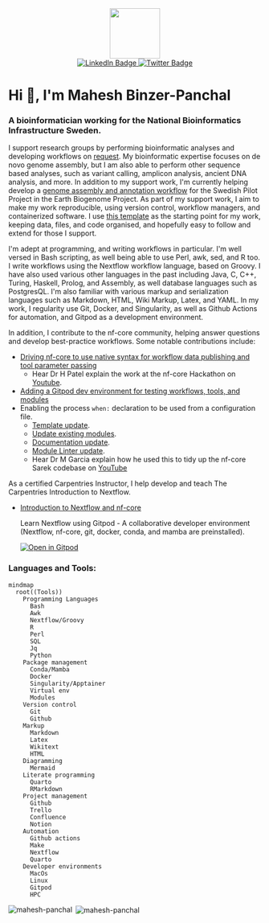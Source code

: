 <div id="header" align="center">
  <img src="https://media.giphy.com/media/qgQUggAC3Pfv687qPC/giphy.gif" width="100"/>
</div>
<div id="badges" align="center">
  <a href="https://www.linkedin.com/in/mahesh-binzer-panchal-79a726a2/" target="blank">
    <img src="https://img.shields.io/badge/LinkedIn-blue?style=for-the-badge&logo=linkedin&logoColor=white" alt="LinkedIn Badge"/>
  </a>
  <a href="https://twitter.com/arcane_mahesh" target="blank">
    <img src="https://img.shields.io/twitter/follow/arcane_mahesh?logo=twitter&style=for-the-badge" alt="Twitter Badge"/>
  </a>
</div>

# Hi 👋, I'm Mahesh Binzer-Panchal
### A bioinformatician working for the National Bioinformatics Infrastructure Sweden.

I support research groups by performing bioinformatic analyses and developing workflows on [request](https://nbis.se/support/support.html). 
My bioinformatic expertise focuses on de novo genome assembly, but I am also able to perform other sequence based analyses, such as variant 
calling, amplicon analysis, ancient DNA analysis, and more. In addition to my support work, I'm currently helping develop a 
[genome assembly and annotation workflow](https://github.com/NBISweden/Earth-Biogenome-Project-pilot) for the Swedish Pilot Project 
in the Earth Biogenome Project. As part of my support work, I aim to make my work reproducible, using version control, workflow managers, 
and containerized software. I use [this template](https://github.com/mahesh-panchal/NBIS_project_template) as the starting point for my work,
keeping data, files, and code organised, and hopefully easy to follow and extend for those I support.

I'm adept at programming, and writing workflows in particular. I'm well versed in Bash scripting, as well being able to use Perl, awk, sed, 
and R too. I write workflows using the Nextflow workflow language, based on Groovy. I have also used various other languages in the past 
including Java, C, C++, Turing, Haskell, Prolog, and Assembly, as well database languages such as PostgresQL. I'm also familiar with various 
markup and serialization languages such as Markdown, HTML, Wiki Markup, Latex, and YAML. In my work, I regularity use Git, Docker, and Singularity, 
as well as Github Actions for automation, and Gitpod as a development environment.

In addition, I contribute to the nf-core community, helping answer questions and develop best-practice workflows. Some notable contributions
include:

- [Driving nf-core to use native syntax for workflow data publishing and tool parameter passing](https://github.com/nf-core/rnaseq/pull/701)
  - Hear Dr H Patel explain the work at the nf-core Hackathon on [Youtube](https://www.youtube.com/watch?v=Lo2jXn8tHU0).
- [Adding a Gitpod dev environment for testing workflows, tools, and modules](https://github.com/nf-core/tools/pull/1384)
- Enabling the process `when:` declaration to be used from a configuration file.
  - [Template update](https://github.com/nf-core/tools/pull/1393).
  - [Update existing modules](https://github.com/nf-core/modules/pull/1261).
  - [Documentation update](https://github.com/nf-core/nf-co.re/pull/1012).
  - [Module Linter update](https://github.com/nf-core/tools/pull/1397).
  - Hear Dr M Garcia explain how he used this to tidy up the nf-core Sarek codebase on [YouTube](https://www.youtube.com/watch?v=17NqUsh73BU) 

As a certified Carpentries Instructor, I help develop and teach The Carpentries Introduction to Nextflow.

- [Introduction to Nextflow and nf-core](https://github.com/carpentries-incubator/workflows-nextflow)
  
  Learn Nextflow using Gitpod - A collaborative developer environment (Nextflow, nf-core, git, docker, conda, and mamba are preinstalled).
  
  [![Open in Gitpod](https://gitpod.io/button/open-in-gitpod.svg)](https://gitpod.io/#https://github.com/carpentries-incubator/workflows-nextflow) 

### Languages and Tools:

```mermaid
mindmap
  root((Tools))
    Programming Languages
      Bash
      Awk
      Nextflow/Groovy
      R
      Perl
      SQL
      Jq
      Python
    Package management
      Conda/Mamba
      Docker
      Singularity/Apptainer
      Virtual env
      Modules
    Version control
      Git
      Github
    Markup
      Markdown
      Latex
      Wikitext
      HTML
    Diagramming
      Mermaid
    Literate programming
      Quarto
      RMarkdown
    Project management
      Github
      Trello
      Confluence
      Notion
    Automation
      Github actions
      Make
      Nextflow
      Quarto
    Developer environments
      MacOs
      Linux
      Gitpod
      HPC
```

<p><img align="left" src="https://github-readme-stats.vercel.app/api/top-langs?username=mahesh-panchal&show_icons=true&locale=en&layout=compact" alt="mahesh-panchal" /></p>

<p>&nbsp;<img align="center" src="https://github-readme-stats.vercel.app/api?username=mahesh-panchal&show_icons=true&locale=en" alt="mahesh-panchal" /></p>
